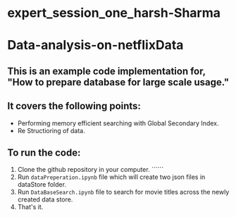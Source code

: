 # expert_session_one_harsh-Sharma

# Data-analysis-on-netflixData

## This is an example code implementation for, "How to prepare database for large scale usage."
## It covers the following points:
* Performing memory efficient searching with Global Secondary Index.
* Re Structioring of data.

## To run the code:
1. Clone the github repository in your computer. ``````
2. Run ```dataPreperation.ipynb``` file which will create two json files in dataStore folder.
3. Run ```DataBaseSearch.ipynb``` file to search for movie titles across the newly created data store.
4. That's it.
